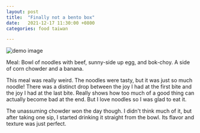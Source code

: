 ```yaml
---
layout: post
title:  "Finally not a bento box"
date:   2021-12-17 11:30:00 +0800
categories: food taiwan

---
```


![demo image](/assets/taiwan_2021/quarantine_day0_food.jpeg)

Meal: Bowl of noodles with beef, sunny-side up egg, and bok-choy. A side of corn chowder
and a banana.

This meal was really weird. The noodles were tasty, but it was just so much noodle!
There was a distinct drop between the joy I had at the first bite and the joy I had at
the last bite. Really shows how too much of a good thing can actually become bad at the
end. But I love noodles so I was glad to eat it.

The unassuming chowder won the day though. I didn't think much of it, but after taking
one sip, I started drinking it straight from the bowl. Its flavor and texture was just
perfect.